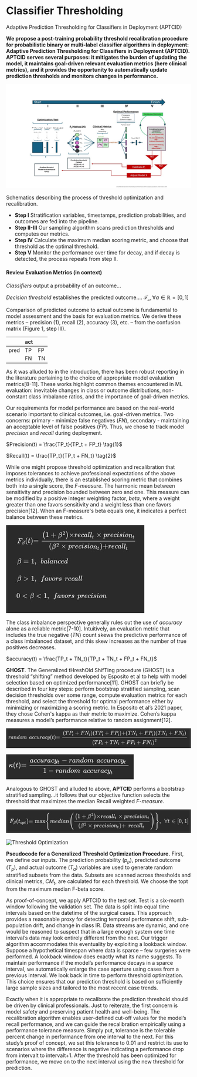 # Classifier Thresholding
Adaptive Prediction Thresholding for Classifiers in Deployment (APTCID)

**We propose a post-training probability threshold recalibration procedure for probabilistic binary or multi-label classifier algorithms in deployment: Adaptive Prediction Thresholding for Classifiers in Deployment (APTCID).  APTCID serves several purposes: it mitigates the burden of updating the model, it maintains goal-driven relevant evaluation metrics (here clinical metrics), and it provides the opportunity to automatically update prediction thresholds and monitors changes in performance.**

![Schematic for Threshold Optimization](Slide54.jpg)

Schematics describing the process of threshold optimization and recalibration.  
- **Step I** Stratification variables, timestamps, prediction probabilities, and outcomes are fed into the pipeline.
- **Step II-III** Our sampling algorithm scans prediction thresholds and computes our metrics.
-   **Step IV** Calculate the maximum median scoring metric, and choose that threshold as the optimal threshold.
-   **Step V** Monitor the performance over time for decay, and if decay is detected, the process repeats from step II.

#### Review Evaluation Metrics (in context)
*Classifiers* output a probability of an outcome...


*Decision threshold* establishes the predicted outcome....
$\mathcal{T_a}, \forall{a} \in \mathbb{R} = [0,1]$

Comparison of predicted outcome to actual outcome is fundamental to model assessment and the basis for evaluation metrics.  We derive these metrics – precision (1), recall (2), accuracy (3), etc. – from the confusion matrix (Figure 1, step III).   

|   	|act  |   	|
|---	|---	|---	|
|pred | TP	| FP	|
|   	| FN	| TN	|

As it was alluded to in the introduction, there has been robust reporting in the literature pertaining to the choice of appropriate model evaluation metrics[8-11].  These works highlight common themes encountered in ML evaluation: inevitable changes in class or outcome distributions, non-constant class imbalance ratios, and the importance of goal-driven metrics. 

Our requirements for model performance are based on the real-world scenario important to clinical outcomes, i.e. goal-driven metrics. Two concerns: primary - minimize false negatives (*FN*), secondary - maintaining an acceptable level of false positives (*FP*). Thus, we chose to track model *precision* and *recall* during deployment.


$Precision(t) = \frac{TP_t}{TP_t + FP_t} \tag{1}$

$Recall(t) = \frac{TP_t}{TP_t + FN_t} \tag{2}$

While one might propose threshold optimization and recalibration that imposes tolerances to achieve professional expectations of the above metrics individually, there is an established scoring metric that combines both into a single score, the *F-measure*. The harmonic mean between sensitivity and precision bounded between zero and one.  This measure can be modified by a positive integer weighting factor, *beta*, where a weight greater than one favors sensitivity and a weight less than one favors precision[12].   When an F-measure's beta equals one, it indicates a perfect balance between these metrics.


![F-beta score formula](eqs.jpg)

The class imbalance perspective generally rules out the use of *accuracy* alone as a reliable metric[7-10].  Intuitively, an evaluation metric that includes the true negative (*TN*) count skews the predictive performance of a class imbalanced dataset, and this skew increases as the number of true positives decreases.

$accuracy(t) = \frac{TP_t + TN_t}{TP_t + TN_t + FP_t + FN_t}$

**GHOST**.  The Generalized tHreshOld ShifTing procedure (GHOST) is a threshold “shifting” method developed by Esposito et al to help with model selection based on optimized performance[11].  GHOST can briefly be described in four key steps: perform bootstrap stratified sampling, scan decision thresholds over some range, compute evaluation metrics for each threshold, and select the threshold for optimal performance either by minimizing or maximizing a scoring metric.  In Esposito et al’s 2021 paper, they chose Cohen's kappa as their metric to maximize.  Cohen’s kappa measures a model’s performance relative to random assignment[12]. 

![random accuracy](random_accuracy.jpg)

![cohens kappa](cohens_kappa.jpg)

Analogous to GHOST and alluded to above, **APTCID** performs a bootstrap stratified sampling...it follows that our objective function selects the threshold that maximizes the median Recall weighted *F-measure*. 

![objective function](max_med_fbeta.jpg)

![Threshold Optimization]()

**Pseudocode for a Generalized Threshold Optimization Procedure.**  First, we define our inputs.  The prediction probability ($p_p$), predicted outcome ($T_p$), and actual outcome ($T_a$) variables are used to generate random stratified subsets from the data.  Subsets are scanned across thresholds and clinical metrics, $CM_t$, are calculated for each threshold.  We choose the topt from the maximum median F-beta score.

As proof-of-concept, we apply APTCID to the test set.  Test is a six-month window following the validation set.  The data is split into equal time intervals based on the datetime of the surgical cases.  This approach provides a reasonable proxy for detecting temporal performance shift, sub-population drift, and change in class IR.  Data streams are dynamic, and one would be reasoned to suspect that in a large enough system one time interval’s data may look entirely different from the next.  Our trigger algorithm accommodates this eventuality by exploiting a lookback window.  Suppose a hypothetical timespan where data is sparce – few surgeries were performed.  A lookback window does exactly what its name suggests.  To maintain performance if the model’s performance decays in a sparce interval, we automatically enlarge the case aperture using cases from a previous interval.  We look back in time to perform threshold optimization.  This choice ensures that our prediction threshold is based on sufficiently large sample sizes and tailored to the most recent case trends. 

Exactly when it is appropriate to recalibrate the prediction threshold should be driven by clinical professionals.  Just to reiterate, the first concern is model safety and preserving patient health and well-being.  The recalibration algorithm enables user-defined cut-off values for the model’s recall performance, and we can guide the recalibration empirically using a performance tolerance measure.  Simply put, tolerance is the tolerable percent change in performance from one interval to the next.  For this study’s proof of concept, we set this tolerance to 0.01 and restrict its use to scenarios where the difference is negative indicating a performance drop from intervalt to intervalt+1.  After the threshold has been optimized for performance, we move on to the next interval using the new threshold for prediction. 

![]()
